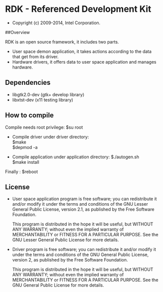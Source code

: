# RDK - Referenced Development Kit

 * Copyright (c) 2009-2014, Intel Corporation.
 
##Overview

RDK is an open source framework, it includes two parts.
* User space demon application, it takes actions according to the data that get from its driver.
* Hardware drivers, it offers data to user space application and manages hardware.

## Dependencies

 * libgtk2.0-dev  (gtk+ develop library)
 * libxtst-dev	(x11 testing library)

## How to compile

  Compile needs root privilege: 
  $su root

* Compile driver
	under driver directory:  
	$make  
	$depmod -a  

* Compile application
	under application directory:
	$./autogen.sh  
	$make install  

Finally : $reboot  
 
## License

 * User space application program is free software; you can redistribute it and/or modify it
   under the terms and conditions of the GNU Lesser General Public License,
   version 2.1, as published by the Free Software Foundation.

   This program is distributed in the hope it will be useful, but WITHOUT ANY
   WARRANTY; without even the implied warranty of MERCHANTABILITY or FITNESS
   FOR A PARTICULAR PURPOSE.  See the GNU Lesser General Public License for
   more details.
   
 * Driver program is free software; you can redistribute it and/or modify it
   under the terms and conditions of the GNU General Public License,
   version 2, as published by the Free Software Foundation.
 
   This program is distributed in the hope it will be useful, but WITHOUT
   ANY WARRANTY; without even the implied warranty of MERCHANTABILITY or
   FITNESS FOR A PARTICULAR PURPOSE.  See the GNU General Public License for
   more details.  